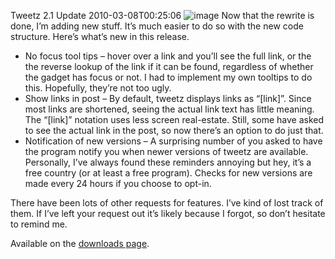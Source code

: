 Tweetz 2.1 Update
2010-03-08T00:25:06
![image](/content/images/blog/Tweetz2.1Update_10724/image.png) Now that the rewrite is done, I’m adding new stuff. It’s much easier to do so with the new code structure. Here’s what’s new in this release.

  * No focus tool tips – hover over a link and you’ll see the full link, or the the reverse lookup of the link if it can be found, regardless of whether the gadget has focus or not. I had to implement my own tooltips to do this. Hopefully, they’re not too ugly. 
  * Show links in post – By default, tweetz displays links as “[link]”. Since most links are shortened, seeing the actual link text has little meaning. The “[link]” notation uses less screen real-estate. Still, some have asked to see the actual link in the post, so now there’s an option to do just that. 
  * Notification of new versions – A surprising number of you asked to have the program notify you when newer versions of tweetz are available. Personally, I’ve always found these reminders annoying but hey, it’s a free country (or at least a free program). Checks for new versions are made every 24 hours if you choose to opt-in. 

There have been lots of other requests for features. I’ve kind of lost track of them. If I’ve left your request out it’s likely because I forgot, so don’t hesitate to remind me.

Available on the [downloads page](/downloads).
